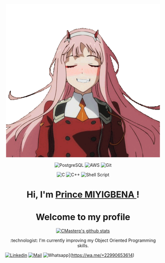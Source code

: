 <p align="center">
    <a><img src="https://raw.githubusercontent.com/CMasterp/CMasterp/master/img/tenor.gif" alt="[002]"></a>
</p>

<p align = "center">
    <a>
        <img alt="PostgreSQL" src="https://img.shields.io/badge/postgresql%20-%23323330.svg?&style=for-the-badge&logo=postgresql&logoColor=%23F7DF1E"/>
    </a>
    <a>
        <img alt="AWS" src="https://img.shields.io/badge/aws%20-%2343853D.svg?&style=for-the-badge&logo=aws&logoColor=white"/>
    </a>
    <a>
        <img alt="Git" src="https://img.shields.io/badge/git%20-%23F05033.svg?&style=for-the-badge&logo=git&logoColor=white"/>
    </a>
</p>

<p align = "center">
    <a>
        <img alt="C" src="https://img.shields.io/badge/c%20-%2300599C.svg?&style=for-the-badge&logo=c&logoColor=white"/>
    </a>
    <a>
        <img alt="C++" src="https://img.shields.io/badge/c++%20-%2300599C.svg?&style=for-the-badge&logo=c%2B%2B&ogoColor=white"/>
    </a>
    <a>
        <img alt="Shell Script" src="https://img.shields.io/badge/shell_script%20-%23121011.svg?&style=for-the-badge&logo=gnu-bash&logoColor=white"/>
    </a>
</p>

<h1 align="center">
    Hi, I'm
    <a href="https://github.com/CMasterp">
        Prince MIYIGBENA
    </a>!
</h1>
<h1 align="center">
    Welcome to my profile
</h1>

<p align="center">
  <a href="https://github.com/CMasterp"><img src="https://github-readme-stats.vercel.app/api?username=CMasterp&show_icons=true&theme=dracula&hide_border=true" alt="CMasterp's github stats"></a>
</p>

<p align = "center">
    :technologist: I'm currently improving my Object Oriented Programming skills.
</p>

[![Linkedin](https://img.shields.io/badge/linkedin-%230077B5.svg?&style=for-the-badge&logo=linkedin&logoColor=white)](https://www.linkedin.com/in/christian-miyigbena/)
[![Mail](https://img.shields.io/badge/gmail-D14836?&style=for-the-badge&logo=gmail&logoColor=white)](christianmiyigbena@gmail.com)
![Whatsapp](https://img.shields.io/badge/WHATSAPP-25D366?&style=for-the-badge&logo=whatsapp&logoColor=white)](https://wa.me/+22990653614)